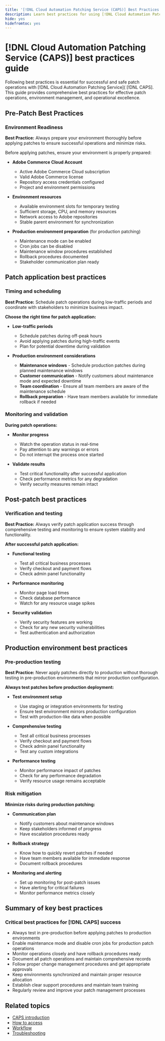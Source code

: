 ```yaml
---
title: '[!DNL Cloud Automation Patching Service (CAPS)] Best Practices Guide'
description: Learn best practices for using [!DNL Cloud Automation Patching Service (CAPS)] effectively and safely
hide: yes
hidefromtoc: yes
---
```

# [!DNL Cloud Automation Patching Service (CAPS)] best practices guide

Following best practices is essential for successful and safe patch operations with [!DNL Cloud Automation Patching Service]( [!DNL CAPS]. This guide provides comprehensive best practices for effective patch operations, environment management, and operational excellence.

## Pre-Patch Best Practices

### Environment Readiness

**Best Practice:** Always prepare your environment thoroughly before applying patches to ensure successful operations and minimize risks.

Before applying patches, ensure your environment is properly prepared:

* **Adobe Commerce Cloud Account**
  * Active Adobe Commerce Cloud subscription
  * Valid Adobe Commerce license
  * Repository access credentials configured
  * Project and environment permissions

* **Environment resources**
  * Available environment slots for temporary testing
  * Sufficient storage, CPU, and memory resources
  * Network access to Adobe repositories
  * Stable parent environment for synchronization

* **Production environment preparation** (for production patching)
  * Maintenance mode can be enabled
  * Cron jobs can be disabled
  * Maintenance window procedures established
  * Rollback procedures documented
  * Stakeholder communication plan ready

## Patch application best practices

### Timing and scheduling

**Best Practice:** Schedule patch operations during low-traffic periods and coordinate with stakeholders to minimize business impact.

**Choose the right time for patch application:**

* **Low-traffic periods**
  * Schedule patches during off-peak hours
  * Avoid applying patches during high-traffic events
  * Plan for potential downtime during validation

* **Production environment considerations**
  * **Maintenance windows** - Schedule production patches during planned maintenance windows
  * **Customer communication** - Notify customers about maintenance mode and expected downtime
  * **Team coordination** - Ensure all team members are aware of the maintenance schedule
  * **Rollback preparation** - Have team members available for immediate rollback if needed

### Monitoring and validation

**During patch operations:**

* **Monitor progress**
  * Watch the operation status in real-time
  * Pay attention to any warnings or errors
  * Do not interrupt the process once started

* **Validate results**
  * Test critical functionality after successful application
  * Check performance metrics for any degradation
  * Verify security measures remain intact

## Post-patch best practices

### Verification and testing

**Best Practice:** Always verify patch application success through comprehensive testing and monitoring to ensure system stability and functionality.

**After successful patch application:**

* **Functional testing**
  * Test all critical business processes
  * Verify checkout and payment flows
  * Check admin panel functionality

* **Performance monitoring**
  * Monitor page load times
  * Check database performance
  * Watch for any resource usage spikes

* **Security validation**
  * Verify security features are working
  * Check for any new security vulnerabilities
  * Test authentication and authorization

## Production environment best practices

### Pre-production testing

**Best Practice:** Never apply patches directly to production without thorough testing in pre-production environments that mirror production configuration.

**Always test patches before production deployment:**

* **Test environment setup**
  * Use staging or integration environments for testing
  * Ensure test environment mirrors production configuration
  * Test with production-like data when possible

* **Comprehensive testing**
  * Test all critical business processes
  * Verify checkout and payment flows
  * Check admin panel functionality
  * Test any custom integrations

* **Performance testing**
  * Monitor performance impact of patches
  * Check for any performance degradation
  * Verify resource usage remains acceptable

### Risk mitigation

**Minimize risks during production patching:**

* **Communication plan**
  * Notify customers about maintenance windows
  * Keep stakeholders informed of progress
  * Have escalation procedures ready

* **Rollback strategy**
  * Know how to quickly revert patches if needed
  * Have team members available for immediate response
  * Document rollback procedures

* **Monitoring and alerting**
  * Set up monitoring for post-patch issues
  * Have alerting for critical failures
  * Monitor performance metrics closely

## Summary of key best practices

### Critical best practices for [!DNL CAPS] success

* Always test in pre-production before applying patches to production environments
* Enable maintenance mode and disable cron jobs for production patch operations
* Monitor operations closely and have rollback procedures ready
* Document all patch operations and maintain comprehensive records
* Follow proper change management procedures and get appropriate approvals
* Keep environments synchronized and maintain proper resource allocation
* Establish clear support procedures and maintain team training
* Regularly review and improve your patch management processes

## Related topics

* [CAPS introduction](intro.md)
* [How to access](access.md)
* [Workflow](workflow.md)
* [Troubleshooting](troubleshooting.md)
